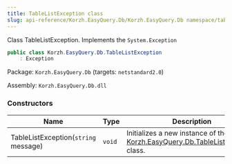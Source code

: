 ```yaml
---
title: TableListException class
slug: api-reference/Korzh.EasyQuery.Db/Korzh.EasyQuery.Db namespace/tablelistexception-class
---
```



Class TableListException.  Implements the `System.Exception`
```csharp
public class Korzh.EasyQuery.Db.TableListException
    : Exception

```
Package: `Korzh.EasyQuery.Db` (targets: `netstandard2.0`)

Assembly: `Korzh.EasyQuery.Db.dll`

### Constructors

| Name | Type | Description | 
| --- | --- | --- | 
| TableListException(`string` message) | `void` | Initializes a new instance of the [Korzh.EasyQuery.Db.TableListException](/api-reference/korzh-easyquery-db/korzh-easyquery-db-namespace/tablelistexception-class) class. |
